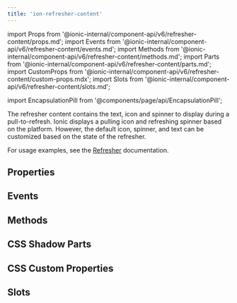 ```yaml
---
title: 'ion-refresher-content'
---
```


import Props from '@ionic-internal/component-api/v6/refresher-content/props.md';
import Events from '@ionic-internal/component-api/v6/refresher-content/events.md';
import Methods from '@ionic-internal/component-api/v6/refresher-content/methods.md';
import Parts from '@ionic-internal/component-api/v6/refresher-content/parts.md';
import CustomProps from '@ionic-internal/component-api/v6/refresher-content/custom-props.mdx';
import Slots from '@ionic-internal/component-api/v6/refresher-content/slots.md';

import EncapsulationPill from '@components/page/api/EncapsulationPill';

The refresher content contains the text, icon and spinner to display during a pull-to-refresh. Ionic displays a pulling icon and refreshing spinner based on the platform. However, the default icon, spinner, and text can be customized based on the state of the refresher.

For usage examples, see the [Refresher](/docs/api/refresher) documentation.

## Properties

<Props />

## Events

<Events />

## Methods

<Methods />

## CSS Shadow Parts

<Parts />

## CSS Custom Properties

<CustomProps />

## Slots

<Slots />
